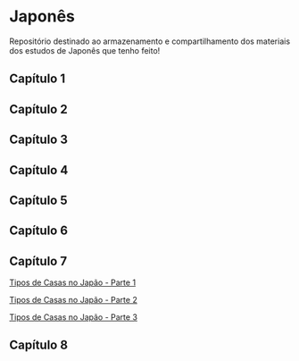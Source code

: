 # Japonês
Repositório destinado ao armazenamento e compartilhamento dos materiais dos estudos de Japonês que tenho feito!

## Capítulo 1

## Capítulo 2

## Capítulo 3

## Capítulo 4

## Capítulo 5

## Capítulo 6

## Capítulo 7

[Tipos de Casas no Japão - Parte 1]()

[Tipos de Casas no Japão - Parte 2]()

[Tipos de Casas no Japão - Parte 3](https://github.com/cissagatto/Japones/blob/main/Resumos/doona-shurui-no-ie.png)


## Capítulo 8
